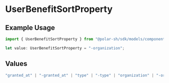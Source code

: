# UserBenefitSortProperty

## Example Usage

```typescript
import { UserBenefitSortProperty } from "@polar-sh/sdk/models/components";

let value: UserBenefitSortProperty = "-organization";
```

## Values

```typescript
"granted_at" | "-granted_at" | "type" | "-type" | "organization" | "-organization"
```